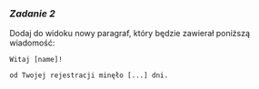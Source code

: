 ### _Zadanie 2_

Dodaj do widoku nowy paragraf, który będzie zawierał poniższą wiadomość:

```
Witaj [name]!

od Twojej rejestracji minęło [...] dni.
```
